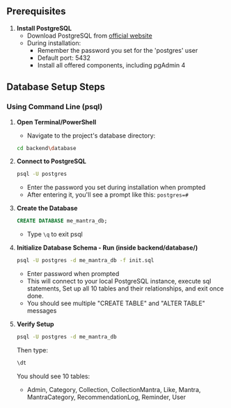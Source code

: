 ## Prerequisites

1. **Install PostgreSQL**
   - Download PostgreSQL from [official website](https://www.postgresql.org/download/)
   - During installation:
     - Remember the password you set for the 'postgres' user
     - Default port: 5432 
     - Install all offered components, including pgAdmin 4


## Database Setup Steps

### Using Command Line (psql)

1. **Open Terminal/PowerShell**
   - Navigate to the project's database directory:
   ```bash
   cd backend\database
   ```

2. **Connect to PostgreSQL**
   ```bash
   psql -U postgres
   ```
   - Enter the password you set during installation when prompted
   -  After entering it, you'll see a prompt like this: ```postgres=# ```

3. **Create the Database**
   ```sql
   CREATE DATABASE me_mantra_db;
   ```
   - Type `\q` to exit psql

4. **Initialize Database Schema - Run (inside backend/database/)**
   ```bash
   psql -U postgres -d me_mantra_db -f init.sql
   ```
   - Enter password when prompted
   - This will connect to your local PostgreSQL instance, execute sql statements, Set up all 10 tables and their relationships, and exit once done.
   - You should see multiple "CREATE TABLE" and "ALTER TABLE" messages

5. **Verify Setup**
   ```bash
   psql -U postgres -d me_mantra_db
   ```
   Then type:
   ```sql
   \dt
   ```
   You should see 10 tables:
   - Admin, Category, Collection, CollectionMantra, Like, Mantra, MantraCategory, RecommendationLog, Reminder, User